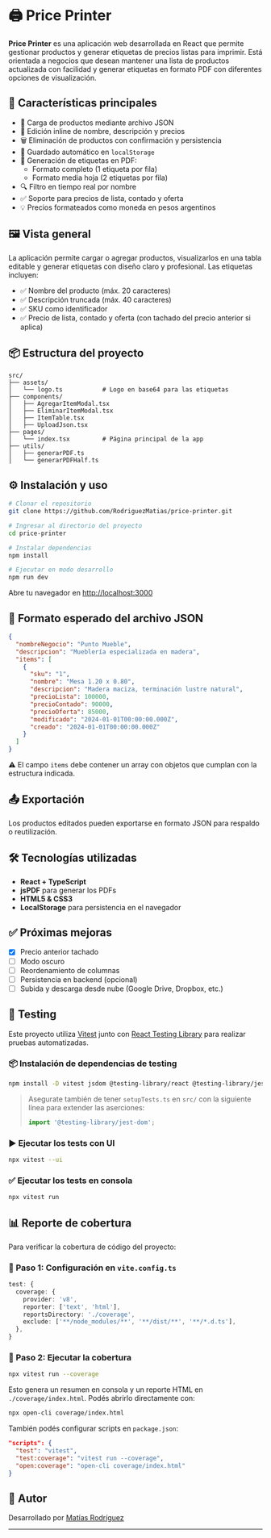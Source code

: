 # 🖨️ Price Printer

**Price Printer** es una aplicación web desarrollada en React que permite gestionar productos y generar etiquetas de precios listas para imprimir. Está orientada a negocios que desean mantener una lista de productos actualizada con facilidad y generar etiquetas en formato PDF con diferentes opciones de visualización.

## 🚀 Características principales

- 📂 Carga de productos mediante archivo JSON
- 📝 Edición inline de nombre, descripción y precios
- 🗑️ Eliminación de productos con confirmación y persistencia
- 💾 Guardado automático en `localStorage`
- 🧾 Generación de etiquetas en PDF:
  - Formato completo (1 etiqueta por fila)
  - Formato media hoja (2 etiquetas por fila)
- 🔍 Filtro en tiempo real por nombre
- ✅ Soporte para precios de lista, contado y oferta
- 💡 Precios formateados como moneda en pesos argentinos

## 🖼️ Vista general

La aplicación permite cargar o agregar productos, visualizarlos en una tabla editable y generar etiquetas con diseño claro y profesional. Las etiquetas incluyen:

- ✅ Nombre del producto (máx. 20 caracteres)
- ✅ Descripción truncada (máx. 40 caracteres)
- ✅ SKU como identificador
- ✅ Precio de lista, contado y oferta (con tachado del precio anterior si aplica)

## 📦 Estructura del proyecto

```
src/
├── assets/
│   └── logo.ts           # Logo en base64 para las etiquetas
├── components/
│   ├── AgregarItemModal.tsx
│   ├── EliminarItemModal.tsx
│   ├── ItemTable.tsx
│   ├── UploadJson.tsx
├── pages/
│   └── index.tsx         # Página principal de la app
├── utils/
│   ├── generarPDF.ts
│   └── generarPDFHalf.ts
```

## ⚙️ Instalación y uso

```bash
# Clonar el repositorio
git clone https://github.com/RodriguezMatias/price-printer.git

# Ingresar al directorio del proyecto
cd price-printer

# Instalar dependencias
npm install

# Ejecutar en modo desarrollo
npm run dev
```

Abre tu navegador en [http://localhost:3000](http://localhost:3000)

## 🧪 Formato esperado del archivo JSON

```json
{
  "nombreNegocio": "Punto Mueble",
  "descripcion": "Mueblería especializada en madera",
  "items": [
    {
      "sku": "1",
      "nombre": "Mesa 1.20 x 0.80",
      "descripcion": "Madera maciza, terminación lustre natural",
      "precioLista": 100000,
      "precioContado": 90000,
      "precioOferta": 85000,
      "modificado": "2024-01-01T00:00:00.000Z",
      "creado": "2024-01-01T00:00:00.000Z"
    }
  ]
}
```

⚠️ El campo `items` debe contener un array con objetos que cumplan con la estructura indicada.

## 📤 Exportación

Los productos editados pueden exportarse en formato JSON para respaldo o reutilización.

## 🛠️ Tecnologías utilizadas

- **React + TypeScript**
- **jsPDF** para generar los PDFs
- **HTML5 & CSS3**
- **LocalStorage** para persistencia en el navegador

## ✅ Próximas mejoras

- [x] Precio anterior tachado
- [ ] Modo oscuro
- [ ] Reordenamiento de columnas
- [ ] Persistencia en backend (opcional)
- [ ] Subida y descarga desde nube (Google Drive, Dropbox, etc.)

## 🧪 Testing

Este proyecto utiliza [Vitest](https://vitest.dev/) junto con [React Testing Library](https://testing-library.com/docs/react-testing-library/intro/) para realizar pruebas automatizadas.

### 📦 Instalación de dependencias de testing

```bash
npm install -D vitest jsdom @testing-library/react @testing-library/jest-dom
```

> Asegurate también de tener `setupTests.ts` en `src/` con la siguiente línea para extender las aserciones:
>
> ```ts
> import '@testing-library/jest-dom';
> ```

### ▶️ Ejecutar los tests con UI

```bash
npx vitest --ui
```

### ✅ Ejecutar los tests en consola

```bash
npx vitest run
```

## 📊 Reporte de cobertura

Para verificar la cobertura de código del proyecto:

### 🧪 Paso 1: Configuración en `vite.config.ts`

```ts
test: {
  coverage: {
    provider: 'v8',
    reporter: ['text', 'html'],
    reportsDirectory: './coverage',
    exclude: ['**/node_modules/**', '**/dist/**', '**/*.d.ts'],
  },
}
```

### 🧪 Paso 2: Ejecutar la cobertura

```bash
npx vitest run --coverage
```

Esto genera un resumen en consola y un reporte HTML en `./coverage/index.html`. Podés abrirlo directamente con:

```bash
npx open-cli coverage/index.html
```

También podés configurar scripts en `package.json`:

```json
"scripts": {
  "test": "vitest",
  "test:coverage": "vitest run --coverage",
  "open:coverage": "open-cli coverage/index.html"
}
```

## 🙌 Autor

Desarrollado por [Matías Rodríguez](https://github.com/RodriguezMatias)

---